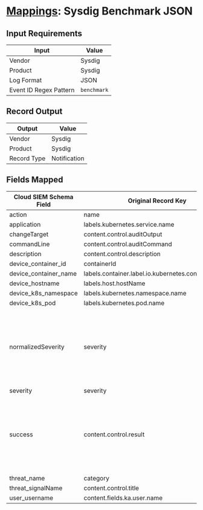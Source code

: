 # [Mappings](README.md): Sysdig Benchmark JSON

## Input Requirements

|Input|Value|
|-----|-----|
|Vendor|Sysdig|
|Product|Sysdig|
|Log Format|JSON|
|Event ID Regex Pattern|`benchmark`|

## Record Output

|Output|Value|
|------|-----|
|Vendor|Sysdig|
|Product|Sysdig|
|Record Type|Notification|

## Fields Mapped

|Cloud SIEM Schema Field|Original Record Key|Notes|
|-----------------------|-------------------|-----|
|action|name||
|application|labels.kubernetes.service.name||
|changeTarget|content.control.auditOutput||
|commandLine|content.control.auditCommand||
|description|content.control.description||
|device_container_id|containerId||
|device_container_name|labels.container.label.io.kubernetes.container.name||
|device_hostname|labels.host.hostName||
|device_k8s_namespace|labels.kubernetes.namespace.name||
|device_k8s_pod|labels.kubernetes.pod.name||
|normalizedSeverity|severity|This is a lookup field. More info to come in the catalog later...|
|severity|severity||
|success|content.control.result|This is a lookup field. More info to come in the catalog later...|
|threat_name|category||
|threat_signalName|content.control.title||
|user_username|content.fields.ka.user.name||

